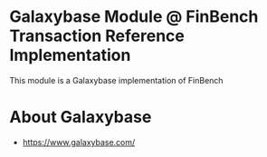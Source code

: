# Galaxybase Module @ FinBench Transaction Reference Implementation

This module is a Galaxybase implementation of FinBench

# About Galaxybase
- https://www.galaxybase.com/